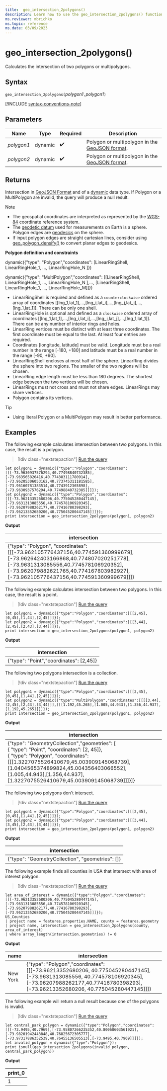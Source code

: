 ```yaml
---
title:  geo_intersection_2polygons()
description: Learn how to use the geo_intersection_2polygons() function to calculate the intersection of two polygons or multipolygons.
ms.reviewer: mbrichko
ms.topic: reference
ms.date: 03/09/2023
---
```

# geo_intersection_2polygons()

Calculates the intersection of two polygons or multipolygons.

## Syntax

`geo_intersection_2polygons(`*polygon1*`,`*polygon1*`)`

[!INCLUDE [syntax-conventions-note](../../includes/syntax-conventions-note.md)]

## Parameters

|Name|Type|Required|Description|
|--|--|--|--|
| *polygon1* | dynamic |  :heavy_check_mark: | Polygon or multipolygon in the [GeoJSON format](https://tools.ietf.org/html/rfc7946).|
| *polygon2* | dynamic |  :heavy_check_mark: | Polygon or multipolygon in the [GeoJSON format](https://tools.ietf.org/html/rfc7946).|

## Returns

Intersection in [GeoJSON Format](https://tools.ietf.org/html/rfc7946) and of a [dynamic](./scalar-data-types/dynamic.md) data type. If Polygon or a MultiPolygon are invalid, the query will produce a null result.

> [!NOTE]
>
> * The geospatial coordinates are interpreted as represented by the [WGS-84](https://earth-info.nga.mil/index.php?dir=wgs84&action=wgs84) coordinate reference system.
> * The [geodetic datum](https://en.wikipedia.org/wiki/Geodetic_datum) used for measurements on Earth is a sphere. Polygon edges are [geodesics](https://en.wikipedia.org/wiki/Geodesic) on the sphere.
> * If input polygon edges are straight cartesian lines, consider using [geo_polygon_densify()](geo-polygon-densify-function.md) to convert planar edges to geodesics.

**Polygon definition and constraints**

dynamic({"type": "Polygon","coordinates": [LinearRingShell, LinearRingHole_1, ..., LinearRingHole_N ]})

dynamic({"type": "MultiPolygon","coordinates": [[LinearRingShell, LinearRingHole_1, ..., LinearRingHole_N ],..., [LinearRingShell, LinearRingHole_1, ..., LinearRingHole_M]]})

* LinearRingShell is required and defined as a `counterclockwise` ordered array of coordinates [[lng_1,lat_1],...,[lng_i,lat_i],...,[lng_j,lat_j],...,[lng_1,lat_1]]. There can be only one shell.
* LinearRingHole is optional and defined as a `clockwise` ordered array of coordinates [[lng_1,lat_1],...,[lng_i,lat_i],...,[lng_j,lat_j],...,[lng_1,lat_1]]. There can be any number of interior rings and holes.
* LinearRing vertices must be distinct with at least three coordinates. The first coordinate must be equal to the last. At least four entries are required.
* Coordinates [longitude, latitude] must be valid. Longitude must be a real number in the range [-180, +180] and latitude must be a real number in the range [-90, +90].
* LinearRingShell encloses at most half of the sphere. LinearRing divides the sphere into two regions. The smaller of the two regions will be chosen.
* LinearRing edge length must be less than 180 degrees. The shortest edge between the two vertices will be chosen.
* LinearRings must not cross and must not share edges. LinearRings may share vertices.
* Polygon contains its vertices.

> [!TIP]
>
> * Using literal Polygon or a MultiPolygon may result in better performance.

## Examples

The following example calculates intersection between two polygons. In this case, the result is a polygon.

> [!div class="nextstepaction"]
> <a href="https://dataexplorer.azure.com/clusters/help/databases/Samples?query=H4sIAAAAAAAAA52STWrDMBBG9z2F0SoBN8yPRjNK6R26NyaExARDYoXEG1N696rEjr1qoQhpIT3mmzfo3PTFNZ2HU+qweC+OQ7e/tIfVp+uHa+O27uPx5kp3SOl2bLt939zdtqqqV+VNDAyRVTRQ9KWHjaqPZh6UiU3qcqIkiFHwGEaIjRFRDSL6J0UgDCEfGOjBsXr5AQ1lUQ0DqGEuITiFckTinBFtzvy1s7r+Wr+9nGd7+o89IbNQMCAYzQS8kIH3in7hj3mBicg0AMkGECIBLzACzT1SLqs6chjykDgaRZ6xP1Ifbtdb2/VF3s3t3hz6NnXZ8NSk3fJqR6P+fTX9gvI5kfU3hDmIFB0CAAA=" target="_blank">Run the query</a>

```kusto
let polygon1 = dynamic({"type":"Polygon","coordinates":[[[-73.9630937576294,40.77498840732385],[-73.963565826416,40.774383111780914],[-73.96205306053162,40.773745311181585],[-73.96160781383514,40.7743912365898],[-73.9630937576294,40.77498840732385]]]});
let polygon2 = dynamic({"type":"Polygon","coordinates":[[[-73.96213352680206,40.775045280447145],[-73.9631313085556,40.774578106920345],[-73.96207988262177,40.77416780398293],[-73.96213352680206,40.775045280447145]]]});
print intersection = geo_intersection_2polygons(polygon1, polygon2)
```

**Output**

|intersection|
|---|
|{"type": "Polygon",  "coordinates": [[[-73.962105776437156,40.774591360999679],[-73.962642403166868,40.774807020251778],[-73.9631313085556,40.774578106920352],[-73.962079882621765,40.774167803982927],[-73.962105776437156,40.774591360999679]]]}|

The following example calculates intersection between two polygons. In this case, the result is a point.

> [!div class="nextstepaction"]
> <a href="https://dataexplorer.azure.com/clusters/help/databases/Samples?query=H4sIAAAAAAAAA8tJLVEoyM+pTM/PM1SwVUipzEvMzUzWqFYqqSxIVbJSCoDIKekoJefnF6Vk5iWWpBYrWUVHRxvpmJjG6kQbQChDHRMTIAUWjI2t1bTmykGYbESaycZIZoEpYyAFFoSYXFCUmVeiAMSpRcWpySWZ+XlA89NT8+ORheKNoJYXa8D8pwN3jyYAACvP9/cAAAA=" target="_blank">Run the query</a>

```kusto
let polygon1 = dynamic({"type":"Polygon","coordinates":[[[2,45],[0,45],[1,44],[2,45]]]});
let polygon2 = dynamic({"type":"Polygon","coordinates":[[[3,44],[2,45],[2,43],[3,44]]]});
print intersection = geo_intersection_2polygons(polygon1, polygon2)
```

**Output**

|intersection|
|---|
|{"type": "Point","coordinates": [2,45]}|

The following two polygons intersection is a collection.

> [!div class="nextstepaction"]
> <a href="https://dataexplorer.azure.com/clusters/help/databases/Samples?query=H4sIAAAAAAAAA3VQQQqDMBC89xUhJ4UQTKItWvqEQu9LENEggTQRTQ9S+vem0bYe2sMyuzPLMLtGeTQ4M/fOMnRC3Wybq26TO/bzoHCFL4uGCW6dGzttG68mXAEAJ3khCWQLMJLnASIp5SM97szXmf9yPt+M1//tQWwcI4gAkZShAWCUlS+R8n0MQLOsCCot4yKjotjHURziuFleAw6jth6FUuOkWq+dDTF75eotVfP1hil5v4l8zkqfcwvpPD4BAAA=" target="_blank">Run the query</a>

```kusto
let polygon1 = dynamic({"type":"Polygon","coordinates":[[[2,45],[0,45],[1,44],[2,45]]]});
let polygon2 = dynamic({"type":"MultiPolygon","coordinates":[[[[3,44],[2,45],[2,43],[3,44]]],[[[1.192,45.265],[1.005,44.943],[1.356,44.937],[1.192,45.265]]]]});
print intersection = geo_intersection_2polygons(polygon1, polygon2)
```

**Output**

|intersection|
|---|
|{"type": "GeometryCollection","geometries": [<br>{ "type": "Point", "coordinates": [2, 45]},<br>{ "type": "Polygon", "coordinates": [[[1.3227075526410679,45.003909145068739],[1.0404565374899824,45.004356403066552],[1.005,44.943],[1.356,44.937],[1.3227075526410679,45.003909145068739]]]}]}|

The following two polygons don't intersect.

> [!div class="nextstepaction"]
> <a href="https://dataexplorer.azure.com/clusters/help/databases/Samples?query=H4sIAAAAAAAAA8tJLVEoyM+pTM/PM1SwVUipzEvMzUzWqFYqqSxIVbJSCoDIKekoJefnF6Vk5iWWpBYrWUVHRxvpmJjG6kQbQChDHRMTIAUWjI2t1bTmykGYbESaycYQs4whJgONNIbwTKAmFxRl5pUoAHFqUXFqcklmfh7Q/PTU/HhkoXgjqOXFGjD/6cDdowkAMQjV5/cAAAA=" target="_blank">Run the query</a>

```kusto
let polygon1 = dynamic({"type":"Polygon","coordinates":[[[2,45],[0,45],[1,44],[2,45]]]});
let polygon2 = dynamic({"type":"Polygon","coordinates":[[[3,44],[3,45],[2,43],[3,44]]]});
print intersection = geo_intersection_2polygons(polygon1, polygon2)
```

**Output**

|intersection|
|---|
|{"type": "GeometryCollection", "geometries": []}|

The following example finds all counties in USA that intersect with area of interest polygon.

> [!div class="nextstepaction"]
> <a href="https://dataexplorer.azure.com/clusters/help/databases/Samples?query=H4sIAAAAAAAAA4WQT0vEMBDF7/spYk8t1JLmT5Ou7EHEoyKIp1JK6c52K92kpFmkqN/dWbeyRQ+SSzL5zZt5rwdPagd1ZXdVZzw4GD3ZkO1k6kPXhO+BnwYI1sGT7afWmiAOGmvdtjO1hzFYF0VxrXiSZyzlXLJMU0azWNBEKUmFZJoKoVIhy3jmeIqHainljAmpdEqznFG+wBhVudYMZZWauTRTmvJcs5xfsH+mluVndLN6ea7u7NH4DsbVBxmcfYXGEzQI6HQHtT+i6wTrA7gTlDzePtzHpDn1TEukBXsA76ZfKjH5Tm7Ed2cNNiBXLUsVG87xjeFZNP6TeYSab3u84o+rp6oH0/p9uFT5GY8bRuRqQ+gXegS8Q7wBAAA=" target="_blank">Run the query</a>

```kusto
let area_of_interest = dynamic({"type":"Polygon","coordinates":[[[-73.96213352680206,40.775045280447145],[-73.9631313085556,40.774578106920345],[-73.96207988262177,40.77416780398293],[-73.96213352680206,40.775045280447145]]]});
US_Counties
| project name = features.properties.NAME, county = features.geometry
| project name, intersection = geo_intersection_2polygons(county, area_of_interest)
| where array_length(intersection.geometries) != 0
```

**Output**

|name|intersection|
|---|---|
|New York|{"type": "Polygon","coordinates": [[[-73.96213352680206, 40.775045280447145], [-73.9631313085556, 40.774578106920345], [-73.96207988262177,40.77416780398293],[-73.96213352680206, 40.775045280447145]]]}|

The following example will return a null result because one of the polygons is invalid.

> [!div class="nextstepaction"]
> <a href="https://dataexplorer.azure.com/clusters/help/databases/Samples?query=H4sIAAAAAAAAA42QzUrFMBCF9z5FyaqFesnfTJIrvoP7UkpowyUYk5JGoYjvbmstiLhwNcycMx9zJrhSjS6WbMMw2/w8zCmstxSrx2pao33xY/1Oyjo7ciVPh0RaMqaUJx9tcQu5dl13r8TFSAOtpBdl0PTtMQJNFUfkAgTwXdSUokYqAJnh7LRpTpmRXEqhpf5ioOaAigsKSqnTpgRTWuOGAmEOmwRgAoHu5bT9vKPvP5qHu7CF9PHNBj/9J9++Mmcft6UlvoZQ31wattblxY3Fpzjwb8pS/8K2fz6zaT4BPdFP/2cBAAA=" target="_blank">Run the query</a>

```kusto
let central_park_polygon = dynamic({"type":"Polygon","coordinates":[[[-73.9495,40.7969],[-73.95807266235352,40.80068603561921],[-73.98201942443848,40.76825672305777],[-73.97317886352539,40.76455136505513],[-73.9495,40.7969]]]});
let invalid_polygon = dynamic({"type":"Polygon"});
print isnull(geo_intersection_2polygons(invalid_polygon, central_park_polygon))
```

**Output**

|print_0|
|---|
|1|
